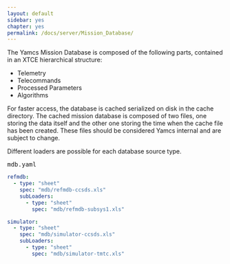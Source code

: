 ```yaml
---
layout: default
sidebar: yes
chapter: yes
permalink: /docs/server/Mission_Database/
---
```


The Yamcs Mission Database is composed of the following parts, contained in an XTCE hierarchical structure:

* Telemetry
* Telecommands
* Processed Parameters
* Algorithms

For faster access, the database is cached serialized on disk in the cache directory. The cached mission database is composed of two files, one storing the data itself and the other one storing the time when the cache file has been created. These files should be considered Yamcs internal and are subject to change.
 
Different loaders are possible for each database source type.

<pre class="r header">mdb.yaml</pre>
```yaml
refmdb:
  - type: "sheet"
    spec: "mdb/refmdb-ccsds.xls"
    subLoaders:
      - type: "sheet"
        spec: "mdb/refmdb-subsys1.xls"

simulator:
  - type: "sheet"
    spec: "mdb/simulator-ccsds.xls"
    subLoaders:
      - type: "sheet"
        spec: "mdb/simulator-tmtc.xls"
```
